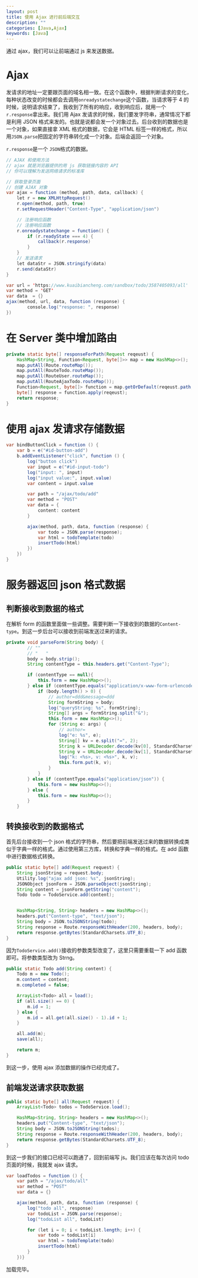 ```yaml
---
layout: post
title: 使用 Ajax 进行前后端交互
description: ""
categories: [Java,Ajax]
keywords: [Java]
---
```


通过 ajax，我们可以让前端通过 js 来发送数据。

# Ajax

发请求的地址一定要跟页面的域名相一致。在这个函数中，根据判断请求的变化，每种状态改变的时候都会去调用`onreadystatechange`这个函数，当请求等于 4 的时候，说明请求结束了，我收到了所有的响应，收到响应后，就用一个`r.response`拿出来。我们用 Ajax 发请求的时候，我们要发字符串，通常情况下都是利用 JSON 格式来发的。也就是说都会发一个对象过去。后台收到的数据也是一个对象，如果直接拿 XML 格式的数据，它会是 HTML 标签一样的格式，所以用`JSON.parse`把固定的字符串转化成一个对象。后端会返回一个对象。

`r.response`是一个 `JSON`格式的数据。

```java
// AJAX 和使用方法
// ajax 就是浏览器提供的用 js 获取链接内容的 API
// 你可以理解为发送网络请求的标准库

// 获取登录页面
// 创建 AJAX 对象
var ajax = function (method, path, data, callback) {
    let r = new XMLHttpRequest()
    r.open(method, path, true)
    r.setRequestHeader("Content-Type", "application/json")

    // 注册响应函数
    // 注册响应函数
    r.onreadystatechange = function() {
        if (r.readyState === 4) {
            callback(r.response)
        }
    }
    // 发送请求
    let dataStr = JSON.stringify(data)
    r.send(dataStr)
}

var url = 'https://www.kuaibiancheng.com/sandbox/todo/3587405093/all'
var method = 'GET'
var data  = {}
ajax(method, url, data, function (response) {
        console.log("response: ", response)
})
```

# 在 Server 类中增加路由

```java
private static byte[] responseForPath(Request reqeust) {
    HashMap<String, Function<Request, byte[]>> map = new HashMap<>();
    map.putAll(Route.routeMap());
    map.putAll(RouteTodo.routeMap());
    map.putAll(RouteUser.routeMap());
    map.putAll(RouteAjaxTodo.routeMap());
    Function<Request, byte[]> function = map.getOrDefault(reqeust.path, Route::route404);
    byte[] response = function.apply(reqeust);
    return response;
}
```

# 使用 ajax 发请求存储数据

```java
var bindButtonClick = function () {
    var b = e("#id-button-add")
    b.addEventListener("click", function () {
        log("button click")
        var input = e("#id-input-todo")
        log("input: ", input)
        log("input value:", input.value)
        var content = input.value

        var path = "/ajax/todo/add"
        var method = "POST"
        var data = {
            content: content
        }

        ajax(method, path, data, function (response) {
            var todo = JSON.parse(response);
            var html = todoTemplate(todo)
            insertTodo(html)
        })
    })
}
```

# 服务器返回 json 格式数据

## 判断接收到数据的格式

在解析 form 的函数里面做一些调整。需要判断一下接收到的数据的`Content-type`。到这一步后台可以接收到前端发送过来的请求。

```java
private void parseForm(String body) {
        // ""
        // "   "
        body = body.strip();
        String contentType = this.headers.get("Content-Type");

        if (contentType == null){
            this.form = new HashMap<>();
        } else if (contentType.equals("application/x-www-form-urlencoded")) {
            if (body.length() > 0) {
                // author=ddd&message=ddd
                String formString = body;
                log("queryString: %s", formString);
                String[] args = formString.split("&");
                this.form = new HashMap<>();
                for (String e: args) {
                    // author=
                    log("e: %s", e);
                    String[] kv = e.split("=", 2);
                    String k = URLDecoder.decode(kv[0], StandardCharsets.UTF_8);
                    String v = URLDecoder.decode(kv[1], StandardCharsets.UTF_8);
                    log("k: <%s>, v: <%s>", k, v);
                    this.form.put(k, v);
                }
            }
        } else if (contentType.equals("application/json")) {
            this.form = new HashMap<>();
        } else {
            this.form = new HashMap<>();
        }
    }
```

## 转换接收到的数据格式

首先后台接收到一个 json 格式的字符串，然后要把前端发送过来的数据转换成类似于字典一样的格式。通过使用第三方库，转换和字典一样的格式。在 add 函数中进行数据格式转换。

```java
public static byte[] add(Request request) {
    String jsonString = request.body;
    Utility.log("ajax add json: %s", jsonString);
    JSONObject jsonForm = JSON.parseObject(jsonString);
    String content = jsonForm.getString("content");
    Todo todo = TodoService.add(content);


    HashMap<String, String> headers = new HashMap<>();
    headers.put("Content-type", "text/json");
    String body = JSON.toJSONString(todo);
    String response = Route.responseWithHeader(200, headers, body);
    return response.getBytes(StandardCharsets.UTF_8);
}
```

因为`TodoService.add()`接收的参数类型改变了，这里只需要重载一下 add 函数即可。将参数类型改为 Strng。

```java
public static Todo add(String content) {
    Todo m = new Todo();
    m.content = content;
    m.completed = false;

    ArrayList<Todo> all = load();
    if (all.size() == 0) {
        m.id = 1;
    } else {
        m.id = all.get(all.size() - 1).id + 1;
    }

    all.add(m);
    save(all);

    return m;
}
```

到这一步，使用 ajax  添加数据的操作已经完成了。

## 前端发送请求获取数据

```java
public static byte[] all(Request request) {
    ArrayList<Todo> todos = TodoService.load();

    HashMap<String, String> headers = new HashMap<>();
    headers.put("Content-type", "text/json");
    String body = JSON.toJSONString(todos);
    String response = Route.responseWithHeader(200, headers, body);
    return response.getBytes(StandardCharsets.UTF_8);
}
```

到这一步我们的接口已经可以跑通了，回到前端写 js。我们应该在每次访问 todo 页面的时候，我就发 ajax 请求。

```java
var loadTodos = function () {
    var path = "/ajax/todo/all"
    var method = "POST"
    var data = {}

    ajax(method, path, data, function (response) {
        log("todo all", response)
        var todoList = JSON.parse(response);
        log("todoList all", todoList)

        for (let i = 0; i < todoList.length; i++) {
            var todo = todoList[i]
            var html = todoTemplate(todo)
            insertTodo(html)
        }
    })}
```

加载完毕。